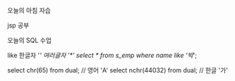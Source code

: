 오늘의 아침 자습

jsp 공부

오늘의 SQL 수업

like
한글자 '_'
여러글자 '*'
select * from s_emp
where name like '박_';


select chr(65) from dual; // 영어 'A'
select nchr(44032) from dual; // 한글 '가'
<!--stackedit_data:
eyJoaXN0b3J5IjpbLTY5OTk5OTU4LC0xNzg5NjY3NzUzXX0=
-->